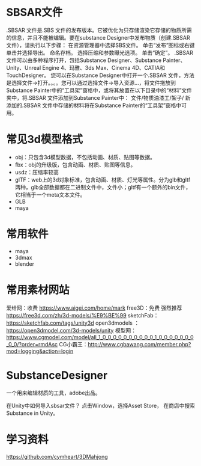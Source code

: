 # SBSAR文件
.SBSAR 文件是.SBS 文件的发布版本。它被优化为只存储渲染它存储的物质所需的信息，并且不能被编辑。要在substance Designer中发布物质（创建.SBSAR 文件），请执行以下步骤：
在资源管理器中选择SBS文件。
单击“发布”图标或右键单击并选择导出。
命名存档。
选择压缩和参数曝光选项。
单击“确定”。
.SBSAR
文件可以由多种程序打开，包括Substance Designer、Substance Painter、Unity、Unreal Engine 4、玛雅、3ds Max、Cinema 4D、CATIA和TouchDesigner。
您可以在Substance Designer中打开一个.SBSAR 文件，方法是选择文件→打开。。。。您可以通过选择文件→导入资源…，将文件拖放到Substance Painter中的“工具架”窗格中，或将其放置在以下目录中的“材料”文件夹中，将.SBSAR 文件添加到Substance Painter中：
文件/物质油漆工/架子/
新添加的.SBSAR 文件中存储的材料将在Substance Painter的“工具架”窗格中可用。


# 常见3d模型格式
* obj：只包含3d模型数据，不包括动画、材质、贴图等数据。
* fbx：obj的升级版，包含动画、材质、贴图等信息。
* usdz：压缩率较高
* glTF：web上的3d对象标准，包含动画、材质、灯光等属性。分为glb和gltf两种，glb全部数据都在二进制文件中，文件小；gltf有一个额外的bin文件，它相当于一个meta文本文件。
* GLB
* maya

# 常用软件
* maya
* 3dmax
* blender

# 常用素材网站
爱给网：收费 https://www.aigei.com/home/mark
free3D：免费 强烈推荐  https://free3d.com/zh/3d-models/%E9%BE%99
sketchFab： https://sketchfab.com/tags/unity3d
open3dmodels ：https://open3dmodel.com/3d-models/unity
模型网：https://www.cgmodel.com/model/all_1_0_0_0_0_0_0_0_0_0_0_1_0_0_0_0_0_0_0_0_0/?order=rmdAsc
CG小霸王：http://www.cgbawang.com/member.php?mod=logging&action=login
# SubstanceDesigner
一个用来编辑材质的工具，adobe出品。 

在Unity中如何导入sbsar文件？
点击Window，选择Asset Store， 在商店中搜索Substance in Unity。  
# 学习资料
https://github.com/cymheart/3DMahjong
